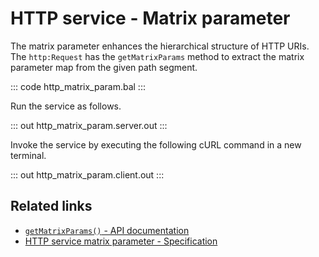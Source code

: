 # HTTP service - Matrix parameter

The matrix parameter enhances the hierarchical structure of HTTP URIs. The `http:Request` has the `getMatrixParams` method to extract the matrix parameter map from the given path segment.

::: code http_matrix_param.bal :::

Run the service as follows.

::: out http_matrix_param.server.out :::

Invoke the service by executing the following cURL command in a new terminal.

::: out http_matrix_param.client.out :::

## Related links
- [`getMatrixParams()` - API documentation](https://lib.ballerina.io/ballerina/http/latest#Request#getMatrixParams)
- [HTTP service matrix parameter - Specification](https://ballerina.io/spec/http/#53-matrix)

